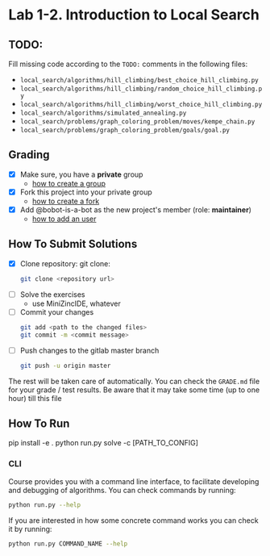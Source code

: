 # Lab 1-2. Introduction to Local Search

## TODO:

Fill missing code according to the `TODO:` comments in the following files:
- `local_search/algorithms/hill_climbing/best_choice_hill_climbing.py`
- `local_search/algorithms/hill_climbing/random_choice_hill_climbing.py`
- `local_search/algorithms/hill_climbing/worst_choice_hill_climbing.py`
- `local_search/algorithms/simulated_annealing.py`
- `local_search/problems/graph_coloring_problem/moves/kempe_chain.py`
- `local_search/problems/graph_coloring_problem/goals/goal.py`

## Grading

* [x] Make sure, you have a **private** group
  * [how to create a group](https://docs.gitlab.com/ee/user/group/#create-a-group)
* [x] Fork this project into your private group
  * [how to create a fork](https://docs.gitlab.com/ee/user/project/repository/forking_workflow.html#creating-a-fork)
* [x] Add @bobot-is-a-bot as the new project's member (role: **maintainer**)
  * [how to add an user](https://docs.gitlab.com/ee/user/project/members/index.html#add-a-user)

## How To Submit Solutions

* [x] Clone repository: git clone:
    ```bash
    git clone <repository url>
    ```
* [ ] Solve the exercises
    * use MiniZincIDE, whatever
* [ ] Commit your changes
    ```bash
    git add <path to the changed files>
    git commit -m <commit message>
    ```
* [ ] Push changes to the gitlab master branch
    ```bash
    git push -u origin master
    ```

The rest will be taken care of automatically. You can check the `GRADE.md` file for your grade / test results. Be aware that it may take some time (up to one hour) till this file

## How To Run

pip install -e .
python run.py solve -c [PATH_TO_CONFIG]

### CLI 

Course provides you with a command line interface, to facilitate developing and debugging of algorithms.
You can check commands by running:

```bash
python run.py --help
```

If you are interested in how some concrete command works you can check it by running:

```bash
python run.py COMMAND_NAME --help
```
